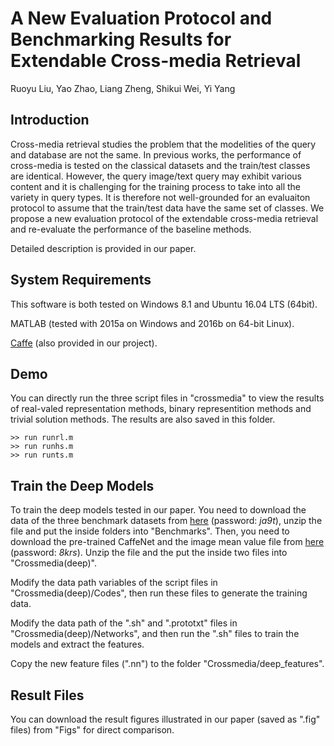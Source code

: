 # A New Evaluation Protocol and Benchmarking Results for Extendable Cross-media Retrieval
Ruoyu Liu, Yao Zhao, Liang Zheng, Shikui Wei, Yi Yang

## Introduction
Cross-media retrieval studies the problem that the modelities of the query and database are not the same. In previous works, the performance of cross-media is tested on the classical datasets and the train/test classes are identical. However, the query image/text query may exhibit various content and it is challenging for the training process to take into all the variety in query types. It is therefore not well-grounded for an evaluaiton protocol to assume that the train/test data have the same set of classes. We propose a new evaluation protocol of the extendable cross-media retrieval and re-evaluate the performance of the baseline methods.

Detailed description is provided in our paper.

## System Requirements
This software is both tested on Windows 8.1 and Ubuntu 16.04 LTS (64bit).

MATLAB (tested with 2015a on Windows and 2016b on 64-bit Linux).

[Caffe](http://caffe.berkeleyvision.org/installation.html#prequequisites) (also provided in our project).

## Demo
You can directly run the three script files in "crossmedia" to view the results of real-valed representation methods, binary representition methods and trivial solution methods. The results are also saved in this folder.
```
>> run runrl.m
>> run runhs.m
>> run runts.m
```

## Train the Deep Models
To train the deep models tested in our paper. You need to download the data of the three benchmark datasets from [here](http://pan.baidu.com/s/1pLBCTK3) (password: *ja9t*), unzip the file and put the inside folders into "Benchmarks". Then, you need to download the pre-trained CaffeNet and the image mean value file from [here](http://pan.baidu.com/s/1i5yrX5b) (password: *8krs*). Unzip the file and the put the inside two files into "Crossmedia(deep)".

Modify the data path variables of the script files in "Crossmedia(deep)/Codes", then run these files to generate the training data.

Modify the data path of the ".sh" and ".prototxt" files in "Crossmedia(deep)/Networks", and then run the ".sh" files to train the models and extract the features.

Copy the new feature files (".nn") to the folder "Crossmedia/deep_features".

## Result Files
You can download the result figures illustrated in our paper (saved as ".fig" files) from "Figs" for direct comparison.
